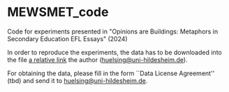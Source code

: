 # MEWSMET_code
Code for experiments presented in "Opinions are Buildings: Metaphors in Secondary Education EFL Essays" (2024)

In order to reproduce the experiments, the data has to be downloaded into the file [a relative link](data) the author (huelsing@uni-hildesheim.de).

For obtaining the data, please fill in the form ``Data License Agreement'' (tbd) and send it to huelsing@uni-hildesheim.de. 

